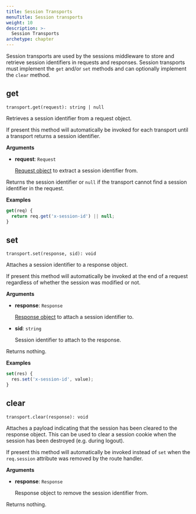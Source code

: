 ```yaml
---
title: Session Transports
menuTitle: Session transports
weight: 10
description: >-
  Session Transports
archetype: chapter
---
```

Session transports are used by the sessions middleware to store and retrieve
session identifiers in requests and responses. Session transports must
implement the `get` and/or `set` methods and can optionally implement the
`clear` method.

## get

`transport.get(request): string | null`

Retrieves a session identifier from a request object.

If present this method will automatically be invoked for each transport until
a transport returns a session identifier.

**Arguments**

* **request**: `Request`

  [Request object](../../routers/request.md) to extract a session identifier from.

Returns the session identifier or `null` if the transport cannot find a
session identifier in the request.

**Examples**

```js
get(req) {
  return req.get('x-session-id') || null;
}
```

## set

`transport.set(response, sid): void`

Attaches a session identifier to a response object.

If present this method will automatically be invoked at the end of a request
regardless of whether the session was modified or not.

**Arguments**

* **response**: `Response`

  [Response object](../../routers/response.md) to attach a session identifier to.

* **sid**: `string`

  Session identifier to attach to the response.

Returns nothing.

**Examples**

```js
set(res) {
  res.set('x-session-id', value);
}
```

## clear

`transport.clear(response): void`

Attaches a payload indicating that the session has been cleared to the
response object. This can be used to clear a session cookie when the session
has been destroyed (e.g. during logout).

If present this method will automatically be invoked instead of `set` when the
`req.session` attribute was removed by the route handler.

**Arguments**

* **response**: `Response`

  Response object to remove the session identifier from.

Returns nothing.
